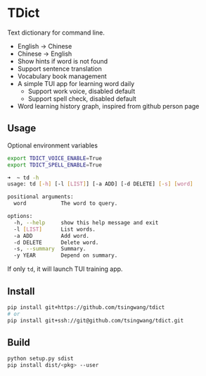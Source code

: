 # TDict

Text dictionary for command line.

- English -> Chinese
- Chinese -> English
- Show hints if word is not found
- Support sentence translation
- Vocabulary book management
- A simple TUI app for learning word daily
  - Support work voice, disabled default
  - Support spell check, disabled default
- Word learning history graph, inspired from github person page

## Usage

Optional environment variables
```sh
export TDICT_VOICE_ENABLE=True
export TDICT_SPELL_ENABLE=True
```

```sh
➜  ~ td -h
usage: td [-h] [-l [LIST]] [-a ADD] [-d DELETE] [-s] [word]

positional arguments:
  word           The word to query.

options:
  -h, --help     show this help message and exit
  -l [LIST]      List words.
  -a ADD         Add word.
  -d DELETE      Delete word.
  -s, --summary  Summary.
  -y YEAR        Depend on summary.
```

If only `td`, it will launch TUI training app.

## Install

```sh
pip install git+https://github.com/tsingwang/tdict
# or
pip install git+ssh://git@github.com/tsingwang/tdict.git
```

## Build

```sh
python setup.py sdist
pip install dist/<pkg> --user
```
